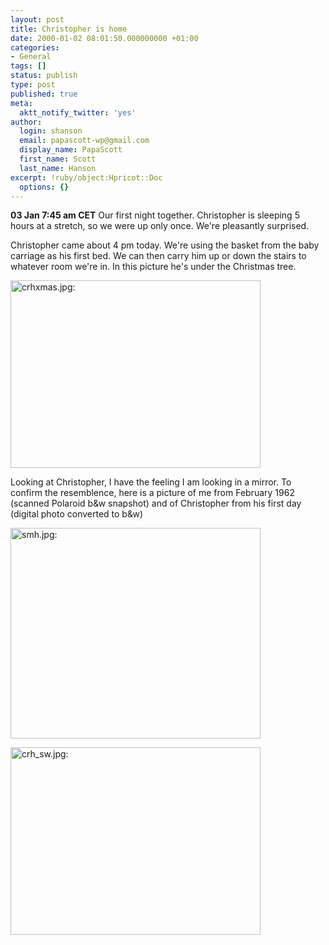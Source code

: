 ```yaml
---
layout: post
title: Christopher is home
date: 2000-01-02 08:01:50.000000000 +01:00
categories:
- General
tags: []
status: publish
type: post
published: true
meta:
  aktt_notify_twitter: 'yes'
author:
  login: shanson
  email: papascott-wp@gmail.com
  display_name: PapaScott
  first_name: Scott
  last_name: Hanson
excerpt: !ruby/object:Hpricot::Doc
  options: {}
---
```

<p><b>03 Jan 7:45 am CET</b> Our first night together. Christopher is sleeping 5 hours at a stretch, so we were up only once. We're pleasantly surprised.</p>
<p>Christopher came about 4 pm today. We're using the basket from the baby carriage as his first bed. We can then carry him up or down the stairs to whatever room we're in. In this picture he's under the Christmas tree.</p>
<p><img src="https://www.papascott.de/wordpress/wp-content/uploads/2000/01/crhxmas.jpg" height="300" width="400" border="0" alt="crhxmas.jpg: " /></p>
<p>Looking at Christopher, I have the feeling I am looking in a mirror. To confirm the resemblence, here is a picture of me from  February 1962 (scanned Polaroid b&w snapshot) and of Christopher from his first day (digital photo converted to b&w)</p>
<p><img src="https://www.papascott.de/wordpress/wp-content/uploads/2000/01/smh.jpg" height="337" width="400" border="0" alt="smh.jpg: " /></p>
<p><img src="https://www.papascott.de/wordpress/wp-content/uploads/2000/01/crh_sw.jpg" height="300" width="400" border="0" alt="crh_sw.jpg: " /></p>
